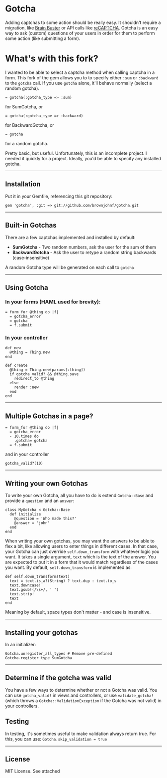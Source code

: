 # Gotcha

Adding captchas to some action should be really easy.  It shouldn't require a migration, like [Brain Buster](https://github.com/rsanheim/brain_buster) or API calls like [reCAPTCHA](http://www.google.com/recaptcha).  Gotcha is an easy way to ask (custom) questions of your users in order for them to perform some action (like submitting a form).

# What's with this fork?

I wanted to be able to select a captcha method when calling captcha in a form. This fork of the gem allows you to to specify either `:sum` or `:backward` to the `gotcha` call. If you use `gotcha` alone, it'll behave normally (select a random gotcha).

    = gotcha(:gotcha_type => :sum)

for SumGotcha, or

    = gotcha(:gotcha_type => :backward)

for BackwardGotcha, or

    = gotcha

for a random gotcha.

Pretty basic, but useful. Unfortunately, this is an incomplete project. I needed it quickly for a project. Ideally, you'd be able to specify any installed gotcha.

---

## Installation

Put it in your Gemfile, referencing this git repository:

    gem 'gotcha', :git => git://github.com/brownjohnf/gotcha.git

---

## Built-in Gotchas

There are a few captchas implemented and installed by default:

* **SumGotcha** - Two random numbers, ask the user for the sum of them
* **BackwardGotcha** - Ask the user to retype a random string backwards (case-insensitive)

A random Gotcha type will be generated on each call to `gotcha`

---

## Using Gotcha

### In your forms (HAML used for brevity):

    = form_for @thing do |f|
      = gotcha_error
      = gotcha
      = f.submit

### In your controller

    def new
      @thing = Thing.new
    end

    def create
      @thing = Thing.new(params[:thing])
      if gotcha_valid? && @thing.save
        redirect_to @thing
      else
        render :new
      end
    end

---

## Multiple Gotchas in a page?

    = form_for @thing do |f|
      = gotcha_error
      - 10.times do
        .gotcha= gotcha
      = f.submit

and in your controller

    gotcha_valid?(10)

---

## Writing your own Gotchas

To write your own Gotcha, all you have to do is extend `Gotcha::Base` and provide a `question` and an `answer`:

    class MyGotcha < Gotcha::Base
      def initialize
        @question = 'Who made this?'
        @answer = 'john'
      end
    end

When writing your own gotchas, you may want the answers to be able to flex a bit, like allowing users to enter things in different cases.  In that case, your Gotcha can just override `self.down_transform` with whatever logic you want.  It takes a single argument, `text` which is the text of the answer.  You are expected to put it in a form that it would match regardless of the cases you want.  By default, `self.down_transform` is implemented as:

    def self.down_transform(text)
      text = text.is_a?(String) ? text.dup : text.to_s
      text.downcase!
      text.gsub!(/\s+/, ' ')
      text.strip!
      text
    end

Meaning by default, space types don't matter - and case is insensitive.

---

## Installing your gotchas

In an initializer:

    Gotcha.unregister_all_types # Remove pre-defined
    Gotcha.register_type SumGotcha

---

## Determine if the gotcha was valid

You have a few ways to determine whether or not a Gotcha was valid.  You can use `gotcha_valid?` in views and controllers, or use `validate_gotcha!` (which throws a `Gotcha::ValidationException` if the Gotcha was not valid) in your controllers.

## Testing

In testing, it's sometimes useful to make validation always return true.  For this, you can use: `Gotcha.skip_validation = true`

---

## License

MIT License.   See attached
